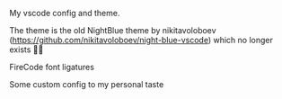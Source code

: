 
My vscode config and theme.

The theme is the old NightBlue theme by nikitavoloboev (https://github.com/nikitavoloboev/night-blue-vscode) which no longer exists 🤷‍♀️

FireCode font ligatures

Some custom config to my personal taste
